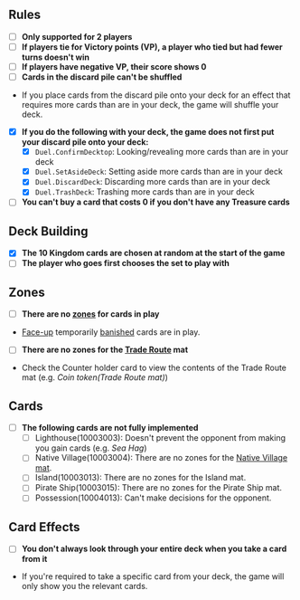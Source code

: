 ## Rules
- [ ] **Only supported for 2 players**
- [ ] **If players tie for Victory points (VP), a player who tied but had fewer turns doesn't win**
- [ ] **If players have negative VP, their score shows 0**
- [ ] **Cards in the discard pile can't be shuffled**
- If you place cards from the discard pile onto your deck for an effect that requires more cards than are in your deck, the game will shuffle your deck.
- [x] **If you do the following with your deck, the game does not first put your discard pile onto your deck:**
	- [x] `Duel.ConfirmDecktop`: Looking/revealing more cards than are in your deck
	- [x] `Duel.SetAsideDeck`: Setting aside more cards than are in your deck
	- [x] `Duel.DiscardDeck`: Discarding more cards than are in your deck
	- [x] `Duel.TrashDeck`: Trashing more cards than are in your deck
- [ ] **You can't buy a card that costs 0 if you don't have any Treasure cards**
## Deck Building
- [x] **The 10 Kingdom cards are chosen at random at the start of the game**
- [ ] **The player who goes first chooses the set to play with**
## Zones
- [ ] **There are no [zones](https://yugioh.fandom.com/wiki/Zone) for cards in play**
- [Face-up](https://yugioh.fandom.com/wiki/Face-up) temporarily [banished](https://yugioh.fandom.com/wiki/Banish) cards are in play.
- [ ] **There are no zones for the [Trade Route](wiki.dominionstrategy.com/index.php/Trade_Route) mat**
- Check the Counter holder card to view the contents of the Trade Route mat (e.g. _Coin token(Trade Route mat)_)
## Cards
- [ ] **The following cards are not fully implemented**
	- [ ] Lighthouse(10003003): Doesn't prevent the opponent from making you gain cards (e.g. _Sea Hag_)
	- [ ] Native Village(10003004): There are no zones for the [Native Village mat](http://wiki.dominionstrategy.com/index.php/Mat#Player_mats).
	- [ ] Island(10003013): There are no zones for the Island mat.
	- [ ] Pirate Ship(10003015): There are no zones for the Pirate Ship mat.
	- [ ] Possession(10004013): Can't make decisions for the opponent.
## Card Effects
- [ ] **You don't always look through your entire deck when you take a card from it**
- If you're required to take a specific card from your deck, the game will only show you the relevant cards.
